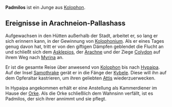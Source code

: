 **Padmilos** ist ein Junge aus [Kolophon](/kolophon/).

## Ereignisse in Arachneion-Pallashass

Aufgewachsen in den Hütten außerhalb der Stadt, arbeitet er, so lang er sich erinnern kann, in der Gewinnung von [Kolophonium](/kolophonium/). Als er eines Tages genug davon hat, tritt er von den giftigen Dämpfen geblendet die Flucht an und schließt sich dem [Asklepios](/asklepios/), der [Arachne](/arachne/) und der Ziege [Colydon](/colydon/) auf ihrem Weg nach [Myrina](/myrina/) an.

Er ist die gesamte Reise über anwesend von [Kolophon](/kolophon/) bis nach [Hypaipa](/hypaipa/). Auf der Insel [Samothrake](/samothrake/) gerät er in die Fänge der [Kybele](/kybele/). Diese will ihn auf dem Opferaltar kastrieren, um ihren geliebten [Attis](/attis/) wiederzuerwecken.

In Hypaipa angekommen erhält er eine Anstellung als Kammerdiener im Hause der [Orke](/orke/). Als die Orke schließlich dem Wahnsinn verfällt, ist es Padmilos, der sich ihrer annimmt und sie pflegt.
